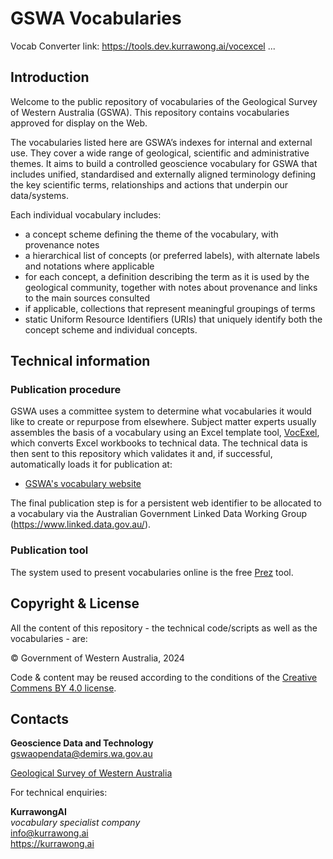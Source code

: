 # GSWA Vocabularies

Vocab Converter link: <https://tools.dev.kurrawong.ai/vocexcel>
...

## Introduction
Welcome to the public repository of vocabularies of the Geological Survey of Western Australia (GSWA). This repository contains vocabularies approved for display on the Web.

The vocabularies listed here are GSWA’s indexes for internal and external use. They cover a wide range of geological, scientific and administrative themes. It aims to build a controlled geoscience vocabulary for GSWA that includes unified, standardised and externally
aligned terminology defining the key scientific terms, relationships and actions that underpin our data/systems.

Each individual vocabulary includes:
 - a concept scheme defining the theme of the vocabulary, with provenance notes
 - a hierarchical list of concepts (or preferred labels), with alternate labels and notations where applicable
 - for each concept, a definition describing the term as it is used by the geological community, together with notes about provenance and links to the main sources consulted
 - if applicable, collections that represent meaningful groupings of terms
 - static Uniform Resource Identifiers (URIs) that uniquely identify both the concept scheme and individual concepts.

## Technical information

### Publication procedure

GSWA uses a committee system to determine what vocabularies it would like to create or repurpose from elsewhere. Subject matter experts usually assembles the basis of a vocabulary using an Excel template tool, [VocExel](https://tools.dev.kurrawong.ai/vocexcel), which converts Excel workbooks to technical data. The technical data is then sent to this repository which validates it and, if successful, automatically loads it for publication at:

* [GSWA's vocabulary website](https://vocabulary.gswa.kurrawong.ai/v/vocab)

The final publication step is for a persistent web identifier to be allocated to a vocabulary via the Australian Government Linked Data Working Group (<https://www.linked.data.gov.au/>).

### Publication tool

The system used to present vocabularies online is the free [Prez](https://docs.kurrawong.ai/prez/Overview) tool.

## Copyright & License

All the content of this repository - the technical code/scripts as well as the vocabularies - are:

&copy; Government of Western Australia, 2024

Code & content may be reused according to the conditions of the [Creative Commens BY 4.0 license](https://creativecommons.org/licenses/by/4.0/).

## Contacts

**Geoscience Data and Technology**  
<gswaopendata@demirs.wa.gov.au>

[Geological Survey of Western Australia](https://www.wa.gov.au/organisation/geological-survey-of-western-australia/geological-survey-of-western-australia)

For technical enquiries:

**KurrawongAI**  
_vocabulary specialist company_  
<info@kurrawong.ai>  
<https://kurrawong.ai>  
